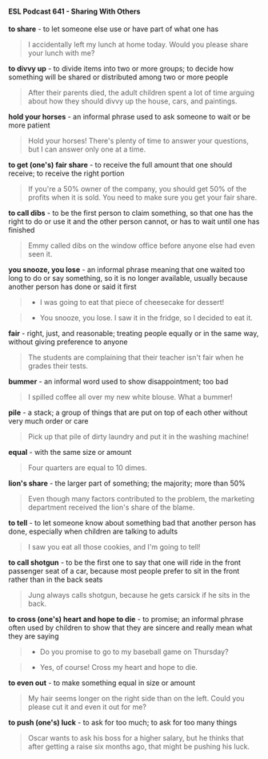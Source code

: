 #### ESL Podcast 641 - Sharing With Others

**to share** - to let someone else use or have part of what one has

> I accidentally left my lunch at home today. Would you please share your lunch
with me?

**to divvy up** - to divide items into two or more groups; to decide how something
will be shared or distributed among two or more people

> After their parents died, the adult children spent a lot of time arguing about how
they should divvy up the house, cars, and paintings.

**hold your horses** - an informal phrase used to ask someone to wait or be more
patient

> Hold your horses! There's plenty of time to answer your questions, but I can
answer only one at a time.

**to get (one's) fair share** - to receive the full amount that one should receive; to
receive the right portion

> If you're a 50% owner of the company, you should get 50% of the profits when
it is sold. You need to make sure you get your fair share.

**to call dibs** - to be the first person to claim something, so that one has the right
to do or use it and the other person cannot, or has to wait until one has finished

> Emmy called dibs on the window office before anyone else had even seen it.

**you snooze, you lose** - an informal phrase meaning that one waited too long to
do or say something, so it is no longer available, usually because another person
has done or said it first

> - I was going to eat that piece of cheesecake for dessert!

> - You snooze, you lose. I saw it in the fridge, so I decided to eat it.

**fair** - right, just, and reasonable; treating people equally or in the same way,
without giving preference to anyone

> The students are complaining that their teacher isn't fair when he grades their
tests.

**bummer** - an informal word used to show disappointment; too bad

> I spilled coffee all over my new white blouse. What a bummer!

**pile** - a stack; a group of things that are put on top of each other without very
much order or care

> Pick up that pile of dirty laundry and put it in the washing machine!

**equal** - with the same size or amount

> Four quarters are equal to 10 dimes.

**lion's share** - the larger part of something; the majority; more than 50%

> Even though many factors contributed to the problem, the marketing
department received the lion's share of the blame.

**to tell** - to let someone know about something bad that another person has
done, especially when children are talking to adults

> I saw you eat all those cookies, and I'm going to tell!

**to call shotgun** - to be the first one to say that one will ride in the front
passenger seat of a car, because most people prefer to sit in the front rather than
in the back seats

> Jung always calls shotgun, because he gets carsick if he sits in the back.

**to cross (one's) heart and hope to die** - to promise; an informal phrase often
used by children to show that they are sincere and really mean what they are
saying

> - Do you promise to go to my baseball game on Thursday?

> - Yes, of course! Cross my heart and hope to die.

**to even out** - to make something equal in size or amount

> My hair seems longer on the right side than on the left. Could you please cut it
and even it out for me?

**to push (one's) luck** - to ask for too much; to ask for too many things

> Oscar wants to ask his boss for a higher salary, but he thinks that after getting a
raise six months ago, that might be pushing his luck.

